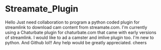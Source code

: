 # Streamate_Plugin
Hello Just need collaboration to program a python coded plugin for streamlink to download cam content from streamate.com. I'm currently using
a Chaturbate plugin for chaturbate.com that came with early versions of streamlink. I would like to ad a camster and imlive plugin too.
I'm new to python. And Github lol!! Any help would be greatly appreciated. cheers
